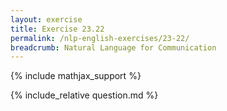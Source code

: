 ```yaml
---
layout: exercise
title: Exercise 23.22
permalink: /nlp-english-exercises/23-22/
breadcrumb: Natural Language for Communication
---
```


{% include mathjax_support %}

<div><i class="arrow-up loader" data-chapter="nlp-english-exercises" data-exercise="ex_22" data-rating="0"></i></div>
{% include_relative question.md %}
